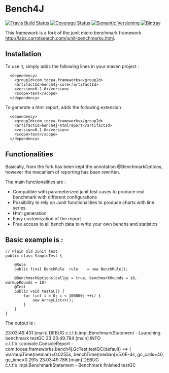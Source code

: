 Bench4J
=====


[![Travis Build Status](http://img.shields.io/travis/sleroy/bench4j.svg)](https://travis-ci.org/sleroy/bench4j)
[![Coverage Status](http://img.shields.io/coveralls/sleroy/bench4j.svg)](https://coveralls.io/r/sleroy/bench4j)
[![Semantic Versioning](http://img.shields.io/:semver-0.1.0-blue.svg)](http://semver.org)
[![Bintray](http://img.shields.io/badge/download-latest-bb00bb.svg)](https://bintray.com/sleroy/kordamp/bench4j)


This framework is a fork of the junit micro benchmark framework <http://labs.carrotsearch.com/junit-benchmarks.html>.

Installation
----------------

To use it, simply adds the following lines in your maven project :

```
  <dependency>
  	<groupId>com.tocea.frameworks</groupId>
  	<artifactId>bench4j-core</artifactId>
  	<version>0.1.0</version>
  	<scope>test</scope>
  </dependency>
```

To generate a html report, adds the following extension

```
  <dependency>
  	<groupId>com.tocea.frameworks</groupId>
  	<artifactId>bench4j-htmlreport</artifactId>
  	<version>0.1.0</version>
  	<scope>test</scope>
  </dependency>
```

Functionalities
-----------------------

Basically, from the fork has been kept the annotation @BenchmarkOptions, however the mecanism of reporting
has been rewriten.

The main functionalities are :

* Compatible with parameterized junit test cases to produce real benchmark with different configurations
* Possibility to rely on Junit functionalities to produce charts with line series.
* Html generation
* Easy customization of the report
* Free access to all bench data to write your own benchs and statistics

Basic example is : 
------------------------

```
// Plain old Junit test
public class SimpleTest {

	@Rule
	public final BenchRule	rule	= new BenchRule();

	@BenchmarkOptions(callgc = true, benchmarkRounds = 10, warmupRounds = 10)
	@Test
	public void testGC() {
		for (int i = 0; i < 100000; ++i) {
			new ArrayList<>();
		}
	}
}

```

The output is :

23:03:49.431 [main] DEBUG c.t.f.b.impl.BenchmarkStatement - Launching benchmark testGC
23:03:49.784 [main] INFO  c.t.f.b.r.console.ConsoleReport - com.tocea.frameworks.bench4j.GcTest:testGC(default) ==>  ( warmupTime(median)=0.0255s, benchTime(median)=5.0E-4s, gc_calls=40, gc_time=0.291s
23:03:49.786 [main] DEBUG c.t.f.b.impl.BenchmarkStatement - Benchmark finished testGC

```



